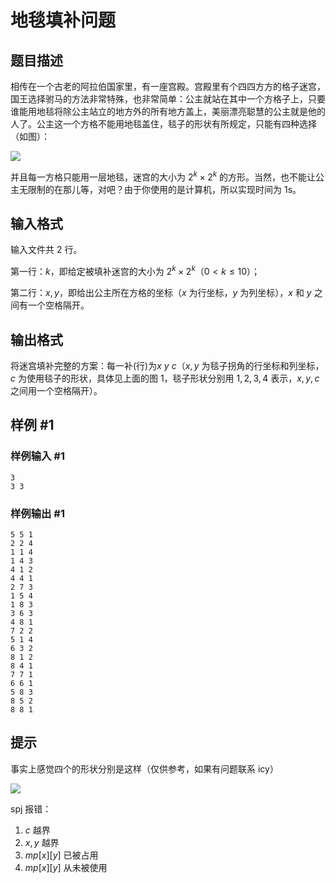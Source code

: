 # 地毯填补问题

## 题目描述

相传在一个古老的阿拉伯国家里，有一座宫殿。宫殿里有个四四方方的格子迷宫，国王选择驸马的方法非常特殊，也非常简单：公主就站在其中一个方格子上，只要谁能用地毯将除公主站立的地方外的所有地方盖上，美丽漂亮聪慧的公主就是他的人了。公主这一个方格不能用地毯盖住，毯子的形状有所规定，只能有四种选择（如图）：

 ![](https://cdn.luogu.com.cn/upload/pic/64.png) 

并且每一方格只能用一层地毯，迷宫的大小为 $2^k\times 2^k$ 的方形。当然，也不能让公主无限制的在那儿等，对吧？由于你使用的是计算机，所以实现时间为 $1\mathrm s$。


## 输入格式

输入文件共 $2$ 行。

第一行：$k$，即给定被填补迷宫的大小为 $2^k\times 2^k$（$0\lt k\leq 10$）；

第二行：$x,y$，即给出公主所在方格的坐标（$x$ 为行坐标，$y$ 为列坐标），$x$ 和 $y$ 之间有一个空格隔开。


## 输出格式

将迷宫填补完整的方案：每一补(行)为$x\ y\ c$（$x,y$ 为毯子拐角的行坐标和列坐标， $c$ 为使用毯子的形状，具体见上面的图 $1$，毯子形状分别用 $1,2,3,4$ 表示，$x,y,c$ 之间用一个空格隔开）。


## 样例 #1

### 样例输入 #1
```
3                          
3 3
```

### 样例输出 #1

```
5 5 1
2 2 4
1 1 4
1 4 3
4 1 2
4 4 1
2 7 3
1 5 4
1 8 3
3 6 3
4 8 1
7 2 2
5 1 4
6 3 2
8 1 2
8 4 1
7 7 1
6 6 1
5 8 3
8 5 2
8 8 1
```

## 提示

事实上感觉四个的形状分别是这样（仅供参考，如果有问题联系 icy）

 ![](https://cdn.luogu.com.cn/upload/pic/10395.png) 

spj 报错：

1. $c$ 越界
2. $x,y$ 越界
3. $mp[x][y]$ 已被占用
4. $mp[x][y]$ 从未被使用

